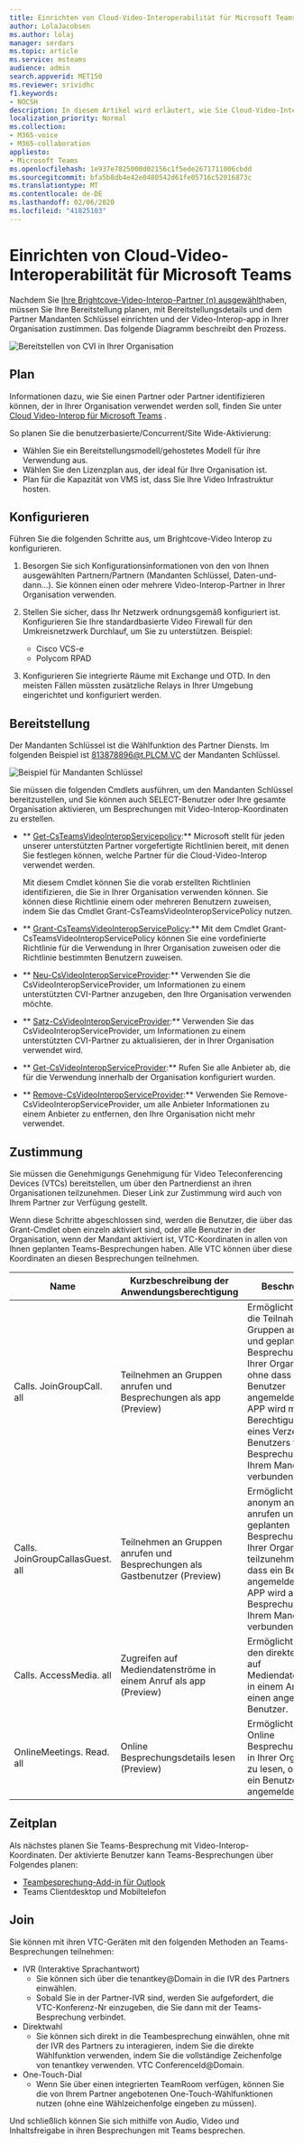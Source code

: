```yaml
---
title: Einrichten von Cloud-Video-Interoperabilität für Microsoft Teams
author: LolaJacobsen
ms.author: lolaj
manager: serdars
ms.topic: article
ms.service: msteams
audience: admin
search.appverid: MET150
ms.reviewer: srividhc
f1.keywords:
- NOCSH
description: In diesem Artikel wird erläutert, wie Sie Cloud-Video-Interop für Benutzer in Ihrer Organisation planen und einrichten können.
localization_priority: Normal
ms.collection:
- M365-voice
- M365-collaboration
appliesto:
- Microsoft Teams
ms.openlocfilehash: 1e937e7825000d02156c1f5ede2671711006cbdd
ms.sourcegitcommit: bfa5b8db4e42e0480542d61fe05716c52016873c
ms.translationtype: MT
ms.contentlocale: de-DE
ms.lasthandoff: 02/06/2020
ms.locfileid: "41825103"
---
```

# <a name="set-up-cloud-video-interop-for-microsoft-teams"></a>Einrichten von Cloud-Video-Interoperabilität für Microsoft Teams

Nachdem Sie [Ihre Brightcove-Video-Interop-Partner (n) ausgewählt](cloud-video-interop.md)haben, müssen Sie Ihre Bereitstellung planen, mit Bereitstellungsdetails und dem Partner Mandanten Schlüssel einrichten und der Video-Interop-app in Ihrer Organisation zustimmen. Das folgende Diagramm beschreibt den Prozess. 

![Bereitstellen von CVI in Ihrer Organisation](media/deploying-cvi.png)

## <a name="plan"></a>Plan

Informationen dazu, wie Sie einen Partner oder Partner identifizieren können, der in Ihrer Organisation verwendet werden soll, finden Sie unter [Cloud Video-Interop für Microsoft Teams](cloud-video-interop.md) . 

So planen Sie die benutzerbasierte/Concurrent/Site Wide-Aktivierung: 

- Wählen Sie ein Bereitstellungsmodell/gehostetes Modell für ihre Verwendung aus.
- Wählen Sie den Lizenzplan aus, der ideal für Ihre Organisation ist. 
- Plan für die Kapazität von VMS ist, dass Sie Ihre Video Infrastruktur hosten.

## <a name="configure"></a>Konfigurieren 

Führen Sie die folgenden Schritte aus, um Brightcove-Video Interop zu konfigurieren. 

1. Besorgen Sie sich Konfigurationsinformationen von den von Ihnen ausgewählten Partnern/Partnern (Mandanten Schlüssel, Daten-und-dann...). Sie können einen oder mehrere Video-Interop-Partner in Ihrer Organisation verwenden. 

2. Stellen Sie sicher, dass Ihr Netzwerk ordnungsgemäß konfiguriert ist. Konfigurieren Sie Ihre standardbasierte Video Firewall für den Umkreisnetzwerk Durchlauf, um Sie zu unterstützen. Beispiel: 
    - Cisco VCS-e                  
    - Polycom RPAD

3. Konfigurieren Sie integrierte Räume mit Exchange und OTD. In den meisten Fällen müssten zusätzliche Relays in Ihrer Umgebung eingerichtet und konfiguriert werden.


## <a name="provision"></a>Bereitstellung
 
Der Mandanten Schlüssel ist die Wählfunktion des Partner Diensts. Im folgenden Beispiel ist 813878896@t.PLCM.VC der Mandanten Schlüssel. 

![Beispiel für Mandanten Schlüssel](media/tenant-key-example.png) 

Sie müssen die folgenden Cmdlets ausführen, um den Mandanten Schlüssel bereitzustellen, und Sie können auch SELECT-Benutzer oder Ihre gesamte Organisation aktivieren, um Besprechungen mit Video-Interop-Koordinaten zu erstellen.

 
- ** [Get-CsTeamsVideoInteropServicepolicy](https://docs.microsoft.com/powershell/module/skype/get-csteamsvideointeropservicepolicy):** Microsoft stellt für jeden unserer unterstützten Partner vorgefertigte Richtlinien bereit, mit denen Sie festlegen können, welche Partner für die Cloud-Video-Interop verwendet werden.

    Mit diesem Cmdlet können Sie die vorab erstellten Richtlinien identifizieren, die Sie in Ihrer Organisation verwenden können. Sie können diese Richtlinie einem oder mehreren Benutzern zuweisen, indem Sie das Cmdlet Grant-CsTeamsVideoInteropServicePolicy nutzen.
 
- ** [Grant-CsTeamsVideoInteropServicePolicy](https://docs.microsoft.com/powershell/module/skype/grant-csteamsvideointeropservicepolicy):** Mit dem Cmdlet Grant-CsTeamsVideoInteropServicePolicy können Sie eine vordefinierte Richtlinie für die Verwendung in Ihrer Organisation zuweisen oder die Richtlinie bestimmten Benutzern zuweisen.
 
- ** [Neu-CsVideoInteropServiceProvider](https://docs.microsoft.com/powershell/module/skype/new-csvideointeropserviceprovider):** Verwenden Sie die CsVideoInteropServiceProvider, um Informationen zu einem unterstützten CVI-Partner anzugeben, den Ihre Organisation verwenden möchte.
 
- ** [Satz-CsVideoInteropServiceProvider](https://docs.microsoft.com/powershell/module/skype/set-csvideointeropserviceprovider):** Verwenden Sie das CsVideoInteropServiceProvider, um Informationen zu einem unterstützten CVI-Partner zu aktualisieren, der in Ihrer Organisation verwendet wird.
 
- ** [Get-CsVideoInteropServiceProvider](https://docs.microsoft.com/powershell/module/skype/get-csvideointeropserviceprovider):** Rufen Sie alle Anbieter ab, die für die Verwendung innerhalb der Organisation konfiguriert wurden.
 
- ** [Remove-CsVideoInteropServiceProvider](https://docs.microsoft.com/powershell/module/skype/remove-csvideointeropserviceprovider):** Verwenden Sie Remove-CsVideoInteropServiceProvider, um alle Anbieter Informationen zu einem Anbieter zu entfernen, den Ihre Organisation nicht mehr verwendet.  
 
## <a name="consent"></a>Zustimmung

Sie müssen die Genehmigungs Genehmigung für Video Teleconferencing Devices (VTCs) bereitstellen, um über den Partnerdienst an ihren Organisationen teilzunehmen. Dieser Link zur Zustimmung wird auch von Ihrem Partner zur Verfügung gestellt.  
 
Wenn diese Schritte abgeschlossen sind, werden die Benutzer, die über das Grant-Cmdlet oben einzeln aktiviert sind, oder alle Benutzer in der Organisation, wenn der Mandant aktiviert ist, VTC-Koordinaten in allen von Ihnen geplanten Teams-Besprechungen haben. Alle VTC können über diese Koordinaten an diesen Besprechungen teilnehmen.


|Name|Kurzbeschreibung der Anwendungsberechtigung| Beschreibung|
|--|--|---|
|Calls. JoinGroupCall. all|Teilnehmen an Gruppen anrufen und Besprechungen als app (Preview)|Ermöglicht der APP die Teilnahme an Gruppen anrufen und geplanten Besprechungen in Ihrer Organisation, ohne dass ein Benutzer angemeldet ist.  Die APP wird mit den Berechtigungen eines Verzeichnis Benutzers für Besprechungen in Ihrem Mandanten verbunden.|
|Calls. JoinGroupCallasGuest. all|Teilnehmen an Gruppen anrufen und Besprechungen als Gastbenutzer (Preview)|Ermöglicht der APP, anonym an Gruppen anrufen und geplanten Besprechungen in Ihrer Organisation teilzunehmen, ohne dass ein Benutzer angemeldet ist.  Die APP wird als Gast zu Besprechungen in Ihrem Mandanten verbunden.|
|Calls. AccessMedia. all|Zugreifen auf Mediendatenströme in einem Anruf als app (Preview)|Ermöglicht der APP den direkten Zugriff auf Mediendatenströme in einem Anruf ohne einen angemeldeten Benutzer.|
|OnlineMeetings. Read. all|Online Besprechungsdetails lesen (Preview)|Ermöglicht der APP, Online Besprechungsdetails in Ihrer Organisation zu lesen, ohne dass ein Benutzer angemeldet ist.|

## <a name="schedule"></a>Zeitplan

Als nächstes planen Sie Teams-Besprechung mit Video-Interop-Koordinaten. Der aktivierte Benutzer kann Teams-Besprechungen über Folgendes planen:
- [Teambesprechung-Add-in für Outlook](teams-add-in-for-outlook.md)
- Teams Clientdesktop und Mobiltelefon


## <a name="join"></a>Join

Sie können mit ihren VTC-Geräten mit den folgenden Methoden an Teams-Besprechungen teilnehmen:
 
- IVR (Interaktive Sprachantwort)
    - Sie können sich über die tenantkey@Domain in die IVR des Partners einwählen. 
    - Sobald Sie in der Partner-IVR sind, werden Sie aufgefordert, die VTC-Konferenz-Nr einzugeben, die Sie dann mit der Teams-Besprechung verbindet.
- Direktwahl
    - Sie können sich direkt in die Teambesprechung einwählen, ohne mit der IVR des Partners zu interagieren, indem Sie die direkte Wählfunktion verwenden, indem Sie die vollständige Zeichenfolge von tenantkey verwenden. VTC ConferenceId@Domain.
- One-Touch-Dial
    - Wenn Sie über einen integrierten TeamRoom verfügen, können Sie die von Ihrem Partner angebotenen One-Touch-Wählfunktionen nutzen (ohne eine Wählzeichenfolge eingeben zu müssen).

Und schließlich können Sie sich mithilfe von Audio, Video und Inhaltsfreigabe in ihren Besprechungen mit Teams besprechen. 
